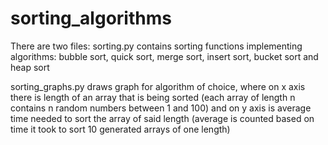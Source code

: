 # sorting_algorithms

There are two files:
sorting.py contains sorting functions implementing algorithms: bubble sort, quick sort, merge sort, insert sort, bucket sort and heap sort

sorting_graphs.py draws graph for algorithm of choice, where on x axis there is length of an array that is being sorted (each array of length n contains n random numbers between 1 and 100) and on y axis is average time needed to sort the array of said length (average is counted based on time it took to sort 10 generated arrays of one length)
